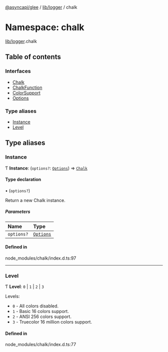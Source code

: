 [@asyncapi/glee](../README.md) / [lib/logger](lib_logger.md) / chalk

# Namespace: chalk

[lib/logger](lib_logger.md).chalk

## Table of contents

### Interfaces

- [Chalk](../interfaces/lib_logger.chalk.Chalk.md)
- [ChalkFunction](../interfaces/lib_logger.chalk.ChalkFunction.md)
- [ColorSupport](../interfaces/lib_logger.chalk.ColorSupport.md)
- [Options](../interfaces/lib_logger.chalk.Options.md)

### Type aliases

- [Instance](lib_logger.chalk.md#instance)
- [Level](lib_logger.chalk.md#level)

## Type aliases

### Instance

Ƭ **Instance**: (`options?`: [`Options`](../interfaces/lib_logger.chalk.Options.md)) => [`Chalk`](../interfaces/lib_logger.chalk.Chalk.md)

#### Type declaration

• (`options?`)

Return a new Chalk instance.

##### Parameters

| Name       | Type                                                   |
| :--------- | :----------------------------------------------------- |
| `options?` | [`Options`](../interfaces/lib_logger.chalk.Options.md) |

#### Defined in

node_modules/chalk/index.d.ts:97

---

### Level

Ƭ **Level**: `0` \| `1` \| `2` \| `3`

Levels:

- `0` - All colors disabled.
- `1` - Basic 16 colors support.
- `2` - ANSI 256 colors support.
- `3` - Truecolor 16 million colors support.

#### Defined in

node_modules/chalk/index.d.ts:77
